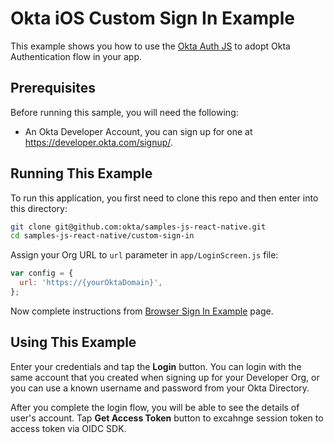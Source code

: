 # Okta iOS Custom Sign In Example

This example shows you how to use the [Okta Auth JS](https://github.com/okta/okta-auth-js) to adopt Okta Authentication flow in your app.

## Prerequisites

Before running this sample, you will need the following:

* An Okta Developer Account, you can sign up for one at https://developer.okta.com/signup/.

## Running This Example

To run this application, you first need to clone this repo and then enter into this directory:

```bash
git clone git@github.com:okta/samples-js-react-native.git
cd samples-js-react-native/custom-sign-in
```

Assign your Org URL to `url` parameter in `app/LoginScreen.js` file:

```javascript
var config = {
  url: 'https://{yourOktaDomain}',
};
```

Now complete instructions from [Browser Sign In Example](https://github.com/okta/samples-js-react-native/tree/master/browser-sign-in) page.

## Using This Example

Enter your credentials and tap the **Login** button. You can login with the same account that you created when signing up for your Developer Org, or you can use a known username and password from your Okta Directory.

After you complete the login flow, you will be able to see the details of user's account. Tap **Get Access Token** button to excahnge session token to access token via OIDC SDK.
